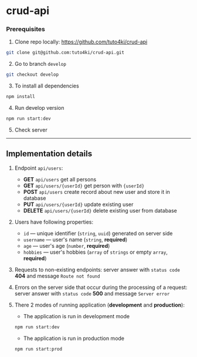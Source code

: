 # crud-api


### Prerequisites

1. Clone repo locally: https://github.com/tuto4ki/crud-api

```bash
git clone git@github.com:tuto4ki/crud-api.git
```
2. Go to branch `develop`

```bash
git checkout develop
```

3. To install all dependencies

```bash
npm install
```
4. Run develop version

```bash
npm run start:dev
```

5. Check server


---
## Implementation details

1. Endpoint `api/users`:
    - **GET** `api/users` get all persons
    - **GET** `api/users/{userId}` get person with `{userId}`
    - **POST** `api/users` create record about new user and store it in database
    - **PUT** `api/users/{userId}` update existing user
    - **DELETE** `api/users/{userId}` delete existing user from database

2. Users have following properties:
    - `id` — unique identifier (`string`, `uuid`) generated on server side
    - `username` — user's name (`string`, **required**)
    - `age` — user's age (`number`, **required**)
    - `hobbies` — user's hobbies (`array` of `strings` or empty `array`, **required**)

3. Requests to non-existing endpoints: server answer with `status code` **404** and message `Route not found`

4. Errors on the server side that occur during the processing of a request: server answer with `status code` **500** and message `Server error`

5. There 2 modes of running application (**development** and **production**):
    - The application is run in development mode

    ```bash
    npm run start:dev
    ```
    
    - The application is run in production mode

    ```bash
    npm run start:prod
    ```
